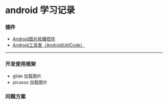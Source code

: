 # android 学习记录

### 插件
- [Android图片轮播控件](https://github.com/youth5201314/banner)
- [Android工具类（AndroidUtilCode）](https://github.com/Blankj/AndroidUtilCode)














---


### 开发使用框架
- glide 加载图片
- picasso 加载图片


### 问题方案


